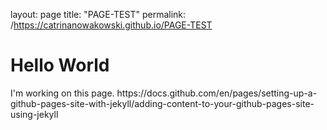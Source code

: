 layout: page
title: "PAGE-TEST"
permalink: /https://catrinanowakowski.github.io/PAGE-TEST
<html>
<body>
<h1>Hello World</h1>
<p>I'm working on this page.
https://docs.github.com/en/pages/setting-up-a-github-pages-site-with-jekyll/adding-content-to-your-github-pages-site-using-jekyll </p>
</body>
</html>
